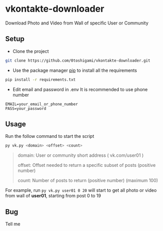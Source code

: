 
# vkontakte-downloader

Download Photo and Video from Wall of specific User or Community

## Setup

- Clone the project

```bash
git clone https://github.com/0toshigami/vkontakte-downloader.git
```

- Use the package manager [pip](https://pip.pypa.io/en/stable/) to install all the requirements

```bash
pip install -r requirements.txt
```

- Edit email and password in .env
It is recommended to use phone number

```
EMAIL=your_email_or_phone_number
PASS=your_password
```

## Usage

Run the follow command to start the script

```bash
py vk.py <domain> <offset> <count>
```

> domain: User or community short address ( vk.com/user01 )
>
> offset: Offset needed to return a specific subset of posts (positive number)
>
> count: Number of posts to return (positive number) (maximum 100)

For example, run `py vk.py user01 0 20` will start to get all photo or video from wall of **user01**, starting from post 0 to 19

## Bug

Tell me
